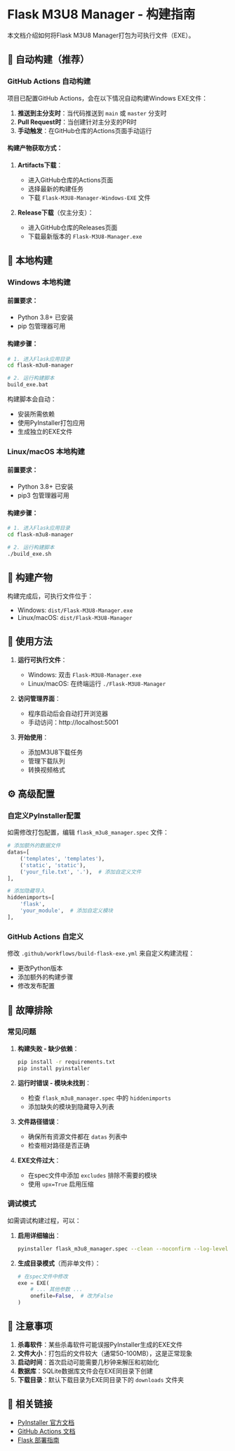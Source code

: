 # Flask M3U8 Manager - 构建指南

本文档介绍如何将Flask M3U8 Manager打包为可执行文件（EXE）。

## 🚀 自动构建（推荐）

### GitHub Actions 自动构建

项目已配置GitHub Actions，会在以下情况自动构建Windows EXE文件：

1. **推送到主分支时**：当代码推送到 `main` 或 `master` 分支时
2. **Pull Request时**：当创建针对主分支的PR时
3. **手动触发**：在GitHub仓库的Actions页面手动运行

#### 构建产物获取方式：

1. **Artifacts下载**：
   - 进入GitHub仓库的Actions页面
   - 选择最新的构建任务
   - 下载 `Flask-M3U8-Manager-Windows-EXE` 文件

2. **Release下载**（仅主分支）：
   - 进入GitHub仓库的Releases页面
   - 下载最新版本的 `Flask-M3U8-Manager.exe`

## 🔧 本地构建

### Windows 本地构建

#### 前置要求：
- Python 3.8+ 已安装
- pip 包管理器可用

#### 构建步骤：
```bash
# 1. 进入Flask应用目录
cd flask-m3u8-manager

# 2. 运行构建脚本
build_exe.bat
```

构建脚本会自动：
- 安装所需依赖
- 使用PyInstaller打包应用
- 生成独立的EXE文件

### Linux/macOS 本地构建

#### 前置要求：
- Python 3.8+ 已安装
- pip3 包管理器可用

#### 构建步骤：
```bash
# 1. 进入Flask应用目录
cd flask-m3u8-manager

# 2. 运行构建脚本
./build_exe.sh
```

## 📁 构建产物

构建完成后，可执行文件位于：
- Windows: `dist/Flask-M3U8-Manager.exe`
- Linux/macOS: `dist/Flask-M3U8-Manager`

## 🎯 使用方法

1. **运行可执行文件**：
   - Windows: 双击 `Flask-M3U8-Manager.exe`
   - Linux/macOS: 在终端运行 `./Flask-M3U8-Manager`

2. **访问管理界面**：
   - 程序启动后会自动打开浏览器
   - 手动访问：http://localhost:5001

3. **开始使用**：
   - 添加M3U8下载任务
   - 管理下载队列
   - 转换视频格式

## ⚙️ 高级配置

### 自定义PyInstaller配置

如需修改打包配置，编辑 `flask_m3u8_manager.spec` 文件：

```python
# 添加额外的数据文件
datas=[
    ('templates', 'templates'),
    ('static', 'static'),
    ('your_file.txt', '.'),  # 添加自定义文件
],

# 添加隐藏导入
hiddenimports=[
    'flask',
    'your_module',  # 添加自定义模块
],
```

### GitHub Actions 自定义

修改 `.github/workflows/build-flask-exe.yml` 来自定义构建流程：

- 更改Python版本
- 添加额外的构建步骤
- 修改发布配置

## 🐛 故障排除

### 常见问题

1. **构建失败 - 缺少依赖**：
   ```bash
   pip install -r requirements.txt
   pip install pyinstaller
   ```

2. **运行时错误 - 模块未找到**：
   - 检查 `flask_m3u8_manager.spec` 中的 `hiddenimports`
   - 添加缺失的模块到隐藏导入列表

3. **文件路径错误**：
   - 确保所有资源文件都在 `datas` 列表中
   - 检查相对路径是否正确

4. **EXE文件过大**：
   - 在spec文件中添加 `excludes` 排除不需要的模块
   - 使用 `upx=True` 启用压缩

### 调试模式

如需调试构建过程，可以：

1. **启用详细输出**：
   ```bash
   pyinstaller flask_m3u8_manager.spec --clean --noconfirm --log-level DEBUG
   ```

2. **生成目录模式**（而非单文件）：
   ```python
   # 在spec文件中修改
   exe = EXE(
       # ... 其他参数 ...
       onefile=False,  # 改为False
   )
   ```

## 📝 注意事项

1. **杀毒软件**：某些杀毒软件可能误报PyInstaller生成的EXE文件
2. **文件大小**：打包后的文件较大（通常50-100MB），这是正常现象
3. **启动时间**：首次启动可能需要几秒钟来解压和初始化
4. **数据库**：SQLite数据库文件会在EXE同目录下创建
5. **下载目录**：默认下载目录为EXE同目录下的 `downloads` 文件夹

## 🔗 相关链接

- [PyInstaller 官方文档](https://pyinstaller.readthedocs.io/)
- [GitHub Actions 文档](https://docs.github.com/en/actions)
- [Flask 部署指南](https://flask.palletsprojects.com/en/2.3.x/deploying/)
